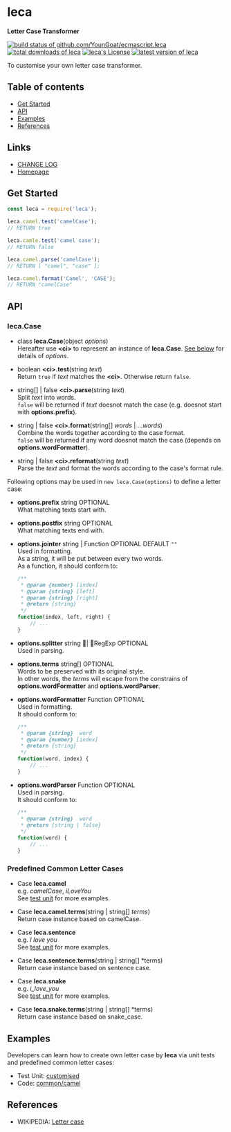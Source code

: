#	leca
__Letter Case Transformer__

[![build status of github.com/YounGoat/ecmascript.leca](https://travis-ci.org/YounGoat/ecmascript.leca.svg?branch=master)](https://travis-ci.org/YounGoat/ecmascript.leca)
[![total downloads of leca](https://img.shields.io/npm/dt/leca.svg)](https://www.npmjs.com/package/leca)
[![leca's License](https://img.shields.io/npm/l/leca.svg)](https://www.npmjs.com/package/leca)
[![latest version of leca](https://img.shields.io/npm/v/leca.svg)](https://www.npmjs.com/package/leca)

To customise your own letter case transformer.

##	Table of contents

*	[Get Started](#get-started)
*	[API](#api)
* 	[Examples](#examples)
*	[References](#references)

##	Links

*	[CHANGE LOG](./CHANGELOG.md)
*	[Homepage](https://github.com/YounGoat/ecmascript.leca)

##	Get Started

```javascript
const leca = require('leca');

leca.camel.test('camelCase'); 
// RETURN true

leca.camle.test('camel case');
// RETURN false

leca.camel.parse('camelCase');
// RETURN [ "camel", "case" ];

leca.camel.format('Camel', 'CASE');
// RETURN "camelCase"
```

##	API

###	leca.Case

*	class __leca.Case__(object *options*)  
	Hereafter use __\<ci\>__ to represent an instance of __leca.Case__. [See below](#case-constructor-options) for details of *options*.

*	boolean __\<ci\>.test__(string *text*)  
	Return `true` if *text* matches the __\<ci\>__. Otherwise return `false`.
	
*	string[] | false __\<ci\>.parse__(string *text*)  
	Split *text* into words.  
	`false` will be returned if *text* doesnot match the case (e.g. doesnot start with __options.prefix__).

*	string | false __\<ci\>.format__(string[] *words* | ...*words*)  
	Combine the words together according to the case format.  
	`false` will be returned if any word doesnot match the case (depends on __options.wordFormatter__).

*	string | false __\<ci\>.reformat__(string *text*)  
	Parse the *text* and format the words according to the case's format rule.

<a name="case-constructor-options"></a>
Following options may be used in `new leca.Case(options)` to define a letter case:

-	__options.prefix__ string OPTIONAL  
	What matching texts start with.  

-	__options.postfix__ string OPTIONAL  
	What matching texts end with.

-	__options.jointer__ string | Function OPTIONAL DEFAULT `""`  
	Used in formatting.  
	As a string, it will be put between every two words.  
	As a function, it should conform to:
	```javascript
	/**
	 * @param {number} [index]
	 * @param {string} [left]
	 * @param {string} [right]
	 * @return {string}
	 */
	function(index, left, right) {
		// ...
	}
	```
-	__options.splitter__ string | RegExp OPTIONAL  
	Used in parsing.

-	__options.terms__ string[] OPTIONAL  
	Words to be preserved with its original style.   
	In other words, the *terms* will escape from the constrains of __options.wordFormatter__ and __options.wordParser__.

-	__options.wordFormatter__ Function OPTIONAL  
	Used in formatting.  
	It should conform to:
	```javascript
	/**
	 * @param {string}  word
	 * @param {number} [index]
	 * @return {string}
	 */
	function(word, index) {
		// ...
	}
	```

-	__options.wordParser__ Function OPTIONAL  
	Used in parsing.  
	It should conform to:
	```javascript
	/**
	 * @param {string}  word
	 * @return {string | false}
	 */
	function(word) {
		// ...
	}
	```

###	Predefined Common Letter Cases

*	Case __leca.camel__  
	e.g. *camelCase*, *iLoveYou*  
	See [test unit](./test/common/camel.js) for more examples.

*	Case __leca.camel.terms__(string | string[] *terms*)  
	Return case instance based on camelCase.

*	Case __leca.sentence__  
	e.g. *I love you*  
	See [test unit](./test/common/sentence.js) for more examples.

*	Case __leca.sentence.terms__(string | string[] *terms)  
	Return case instance based on sentence case.

*	Case __leca.snake__  
	e.g. *i_love_you*  
	See [test unit](./test/common/snake.js) for more examples.

*	Case __leca.snake.terms__(string | string[] *terms)  
	Return case instance based on snake_case.


##  Examples

Developers can learn how to create own letter case by __leca__ via unit tests and predefined common letter cases:

*	Test Unit: [customised](./test/customised.js)
*	Code: [common/camel](./common/camel.js)

##  References

*	WIKIPEDIA: [Letter case](https://en.wikipedia.org/wiki/Letter_case)